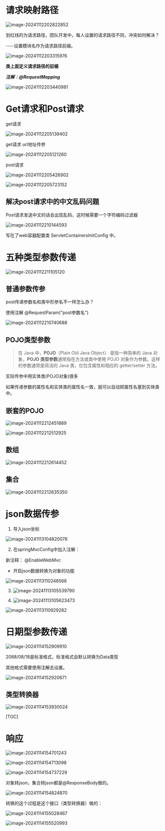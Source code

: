# 请求映射路径

 ![image-20241112202822852](.assets/image-20241112202822852.png)

划红线的为请求路径，团队开发中，每人设置的请求路径不同，冲突如何解决？

----设置模块名作为请求路径前缀。

 ![image-20241112203315976](.assets/image-20241112203315976.png)

**类上面定义请求路径的前缀**



***注解：@RequestMapping***

 ![image-20241112203440981](.assets/image-20241112203440981.png)



# Get请求和Post请求

get请求

 ![image-20241112205139402](.assets/image-20241112205139402.png)



get请求 url地址传参

 ![image-20241112205121260](.assets/image-20241112205121260.png)



post请求

 ![image-20241112205426902](.assets/image-20241112205426902.png)

 ![image-20241112205723152](.assets/image-20241112205723152.png)

## 解决post请求中的中文乱码问题

Post请求发送中文的话会出现乱码，这时候需要一个字符编码过滤器

 ![image-20241112210144593](.assets/image-20241112210144593.png)

写在了web容器配置类 ServletContainersInitConfig 中。



# 五种类型参数传递

 ![image-20241112211105120](.assets/image-20241112211105120.png)

## 普通参数传参

post传递参数名和类中形参名不一样怎么办？

使用注解 @RequestParam("post参数名")

 ![image-20241112210740688](.assets/image-20241112210740688.png)

## POJO类型参数

> 在 Java 中，**POJO**（Plain Old Java Object） 是指一种简单的 Java 对象，**POJO 类型参数**通常指在方法或类中使用 POJO 对象作为参数。这样的参数通常是简洁的 Java 类，仅包含属性和相应的 getter/setter 方法。

实际传参中用实体类(POJO对象)很多

如果传递参数的属性名和实体类的属性名一致，就可以自动把属性名塞到实体类中。



## 嵌套的POJO

 ![image-20241112212451889](.assets/image-20241112212451889.png)

 ![image-20241112212512925](.assets/image-20241112212512925.png)



## 数组

 ![image-20241112212614452](.assets/image-20241112212614452.png)

## 集合

 ![image-20241112212635350](.assets/image-20241112212635350.png)

# json数据传参

1. 导入json坐标

 ![image-20241113104820078](.assets/image-20241113104820078.png)

2. 在springMvcConfig中加入注解：

新注释： @EnableWebMvc   

* 开启json数据转换为对象的功能



![image-20241113110248568](.assets/image-20241113110248568.png)



3.  ![image-20241113105539790](.assets/image-20241113105539790.png)



4.  ![image-20241113105623473](.assets/image-20241113105623473.png)



![image-20241113110929282](.assets/image-20241113110929282.png)

# 日期型参数传递

 ![image-20241114152909910](.assets/image-20241114152909910.png)

2088/08/18是标准格式，标准格式会默认转换为Data类型

其他格式需要使用注解去设置。

 ![image-20241114152920671](.assets/image-20241114152920671.png)



## 类型转换器

 ![image-20241114153930024](.assets/image-20241114153930024.png)

[TOC]



# 响应

 ![image-20241114154701243](.assets/image-20241114154701243.png)

 ![image-20241114154713098](.assets/image-20241114154713098.png)

 ![image-20241114154737229](.assets/image-20241114154737229.png)

 对象转json，集合转json都是@ResponseBody做的。

![image-20241114154824870](.assets/image-20241114154824870.png)

转换的这个过程是这个接口（类型转换器）做的：

![image-20241114155028467](.assets/image-20241114155028467.png)



![image-20241114155520993](.assets/image-20241114155520993.png)